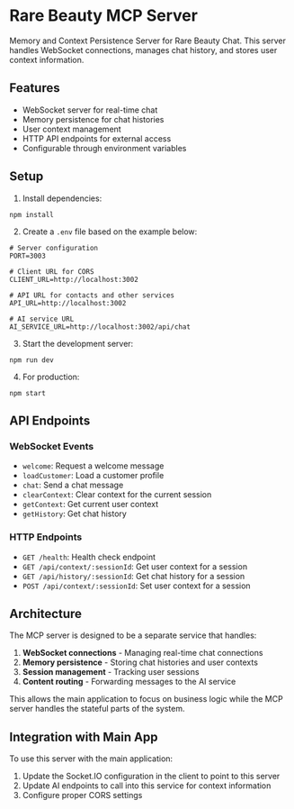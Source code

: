 # Rare Beauty MCP Server

Memory and Context Persistence Server for Rare Beauty Chat. This server handles WebSocket connections, manages chat history, and stores user context information.

## Features

- WebSocket server for real-time chat
- Memory persistence for chat histories
- User context management
- HTTP API endpoints for external access
- Configurable through environment variables

## Setup

1. Install dependencies:
```
npm install
```

2. Create a `.env` file based on the example below:
```
# Server configuration
PORT=3003

# Client URL for CORS
CLIENT_URL=http://localhost:3002

# API URL for contacts and other services
API_URL=http://localhost:3002

# AI service URL
AI_SERVICE_URL=http://localhost:3002/api/chat
```

3. Start the development server:
```
npm run dev
```

4. For production:
```
npm start
```

## API Endpoints

### WebSocket Events

- `welcome`: Request a welcome message
- `loadCustomer`: Load a customer profile
- `chat`: Send a chat message
- `clearContext`: Clear context for the current session
- `getContext`: Get current user context
- `getHistory`: Get chat history

### HTTP Endpoints

- `GET /health`: Health check endpoint
- `GET /api/context/:sessionId`: Get user context for a session
- `GET /api/history/:sessionId`: Get chat history for a session
- `POST /api/context/:sessionId`: Set user context for a session

## Architecture

The MCP server is designed to be a separate service that handles:

1. **WebSocket connections** - Managing real-time chat connections
2. **Memory persistence** - Storing chat histories and user contexts
3. **Session management** - Tracking user sessions
4. **Content routing** - Forwarding messages to the AI service

This allows the main application to focus on business logic while the MCP server handles the stateful parts of the system.

## Integration with Main App

To use this server with the main application:

1. Update the Socket.IO configuration in the client to point to this server
2. Update AI endpoints to call into this service for context information
3. Configure proper CORS settings 